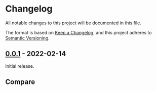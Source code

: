 # Changelog

All notable changes to this project will be documented in this file.

The format is based on [Keep a Changelog](https://keepachangelog.com/en/1.0.0/),
and this project adheres to [Semantic
Versioning](https://semver.org/spec/v2.0.0.html).

## [0.0.1] - 2022-02-14

Initial release.

## Compare

[unreleased]: https://github.com/gadomski/stac-rs/compare/v0.0.1...HEAD
[0.0.1]: https://github.com/gadomski/stac-rs/releases/tag/v0.0.1
